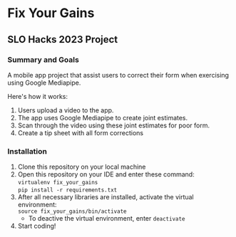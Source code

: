 # Fix Your Gains
## SLO Hacks 2023 Project

### Summary and Goals

A mobile app project that assist users to correct 
their form when exercising using Google Mediapipe. 

Here's how it works:
1. Users upload a video to the app.
2. The app uses Google Mediapipe to create joint estimates.
3. Scan through the video using these joint estimates for poor form.
4. Create a tip sheet with all form corrections

### Installation

1. Clone this repository on your local machine
2. Open this repository on your IDE and enter these command:\
`virtualenv fix_your_gains`\
`pip install -r requirements.txt`
3. After all necessary libraries are installed, activate the virtual environment:\
`source fix_your_gains/bin/activate`
    * To deactive the virtual environment, enter `deactivate`
4. Start coding!